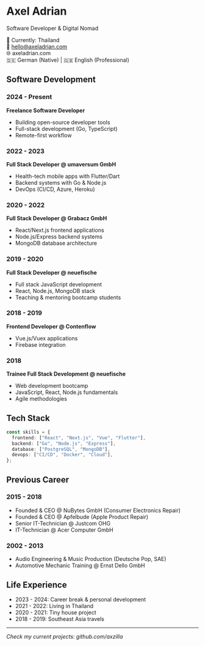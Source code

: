 # Axel Adrian

Software Developer & Digital Nomad

📍 Currently: Thailand  
📧 hello@axeladrian.com  
🌐 axeladrian.com  
🇩🇪 German (Native) | 🇬🇧 English (Professional)

## Software Development

### 2024 - Present

**Freelance Software Developer**

- Building open-source developer tools
- Full-stack development (Go, TypeScript)
- Remote-first workflow

### 2022 - 2023

**Full Stack Developer @ umaversum GmbH**

- Health-tech mobile apps with Flutter/Dart
- Backend systems with Go & Node.js
- DevOps (CI/CD, Azure, Heroku)

### 2020 - 2022

**Full Stack Developer @ Grabacz GmbH**

- React/Next.js frontend applications
- Node.js/Express backend systems
- MongoDB database architecture

### 2019 - 2020

**Full Stack Developer @ neuefische**

- Full stack JavaScript development
- React, Node.js, MongoDB stack
- Teaching & mentoring bootcamp students

### 2018 - 2019

**Frontend Developer @ Contenflow**

- Vue.js/Vuex applications
- Firebase integration

### 2018

**Trainee Full Stack Development @ neuefische**

- Web development bootcamp
- JavaScript, React, Node.js fundamentals
- Agile methodologies

## Tech Stack

```typescript
const skills = {
  frontend: ["React", "Next.js", "Vue", "Flutter"],
  backend: ["Go", "Node.js", "Express"],
  database: ["PostgreSQL", "MongoDB"],
  devops: ["CI/CD", "Docker", "Cloud"],
};
```

## Previous Career

### 2015 - 2018

- Founded & CEO @ NuBytes GmbH (Consumer Electronics Repair)
- Founded & CEO @ Apfelbude (Apple Product Repair)
- Senior IT-Technician @ Justcom OHG
- IT-Technician @ Acer Computer GmbH

### 2002 - 2013

- Audio Engineering & Music Production (Deutsche Pop, SAE)
- Automotive Mechanic Training @ Ernst Dello GmbH

## Life Experience

- 2023 - 2024: Career break & personal development
- 2021 - 2022: Living in Thailand
- 2020 - 2021: Tiny house project
- 2018 - 2019: Southeast Asia travels

---

_Check my current projects: github.com/axzilla_
